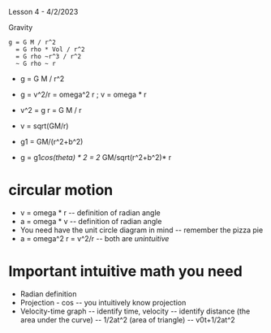 Lesson 4 - 4/2/2023

Gravity
```
g = G M / r^2
  = G rho * Vol / r^2
  = G rho ~r^3 / r^2 
  ~ G rho ~ r
```

* g = G M / r^2
* g = v^2/r = omega^2 r    ; v = omega * r
* v^2 = g r = G M / r
* v = sqrt(GM/r)

* g1 = GM/(r^2+b^2)
* g = g1*cos(theta) * 2 = 2* GM/sqrt(r^2+b^2)* r

# circular motion
* v = omega * r -- definition of radian angle
* a = omega * v -- definition of radian angle
* You need have the unit circle diagram in mind -- remember the pizza pie
* a = omega^2 r = v^2/r -- both are *unintuitive*

# Important intuitive math you need
* Radian definition
* Projection - cos -- you intuitively know projection 
* Velocity-time graph -- identify time, velocity -- identify distance (the area under the curve) -- 1/2at^2 (area of triangle) -- v0t+1/2at^2
